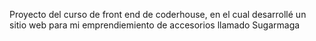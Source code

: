 Proyecto del curso de front end de coderhouse, en el cual desarrollé un sitio web para mi emprendiemiento de accesorios llamado Sugarmaga
